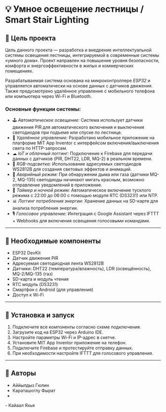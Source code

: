# 💡 Умное освещение лестницы / Smart Stair Lighting

## 🎯 Цель проекта

Цель данного проекта — разработка и внедрение интеллектуальной системы освещения лестницы, интегрируемой в современные системы «умного дома». Проект направлен на повышение уровня безопасности, комфорта и энергоэффективности в жилых и коммерческих помещениях.

Разрабатываемая система основана на микроконтроллере *ESP32* и управляется автоматически на основе данных с датчиков движения. Также предусмотрено удалённое управление с мобильного телефона или компьютера через Wi-Fi и Bluetooth.

### Основные функции системы:

- 🕹 *Автоматическое освещение:* Система использует датчики движения PIR для автоматического включения и выключения светодиодов при подъеме или спуске по лестнице.
- 📱 *Удалённое управление:* Разработано мобильное приложение на платформе MIT App Inventor с интерфейсом включения/выключения света по HTTP-запросам.
- ☁ *IoT и облачный логгинг:* Подключение к Firebase для передачи данных с датчиков (PIR, DHT22, LDR, MQ-2) в реальном времени.
- 🎨 *RGB-подсветка:* Использование адресуемых светодиодов WS2812B для создания световых эффектов и анимаций.
- 🚨 *Аварийный режим:* При обнаружении дыма или газа (датчики MQ-2, MQ-135) светодиоды начинают мигать красным, возможно отправление уведомлений в приложение.
- 🌙 *Таймер и ночной режим:* Автоматическое включение тусклого режима с 22:00 до 06:00 с помощью модуля RTC (DS3231) или NTP.
- 📊 *Логгинг потребления энергии:* Хранение данных на SD-карте для анализа потребления энергии.
- 🎙 *Голосовое управление:* Интеграция с Google Assistant через IFTTT + Webhooks для включения освещения голосовыми командами.

---
## 🔧 Необходимые компоненты
- ESP32 DevKit
- Датчик движения PIR
- Адресуемая светодиодная лента WS2812B
- Датчики: DHT22 (температура/влажность), LDR (освещённость), MQ-2/MQ-135 (газ)
- SD-карта и модуль чтения
- RTC модуль (DS3231)
- Смартфон с Android (для управления)
- Доступ к Wi-Fi

---
## 🚀 Установка и запуск
1. Подключите все компоненты согласно схеме подключения.
2. Загрузите код на ESP32 через Arduino IDE.
3. Настройте параметры Wi-Fi и IP-адрес в скетче.
4. Установите MIT App Inventor приложение на телефон.
5. Подключите Firebase и протестируйте отправку данных.
6. При необходимости настройте IFTTT для голосового управления.

---
## 👥 Авторы
- Аййылдыз Гюлин  
- Караташоглу Фырат
- 
- Кайаал Яхья
